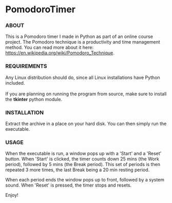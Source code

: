 # PomodoroTimer

<h3>ABOUT</h3>

This is a Pomodoro timer I made in Python as part of an online course project.
The Pomodoro technique is a productivity and time management method. You can read more about it here: https://en.wikipedia.org/wiki/Pomodoro_Technique.


<h3>REQUIREMENTS</h3>
Any Linux distribution should do, since all Linux installations have Python included.<br><br>
If you are planning on running the program from source, make sure to install the <b>tkinter</b> python module.

<h3>INSTALLATION</h3>

Extract the archive in a place on your hard disk.
You can then simply run the executable.


<h3>USAGE</h3>

When the executable is run, a window pops up with a 'Start' and a 'Reset' button.
When 'Start' is clicked, the timer counts down 25 mins (the Work period), followed by 5 mins (the Break period).
This set of periods is then repeated 3 more times, the last Break being a 20 min resting period.

When each period ends the window pops up to front, followed by a system sound.
When 'Reset' is pressed, the timer stops and resets.

Enjoy!
